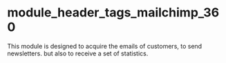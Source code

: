 # module_header_tags_mailchimp_360
This module is designed to acquire the emails of customers, to send newsletters. but also to receive a set of statistics.
